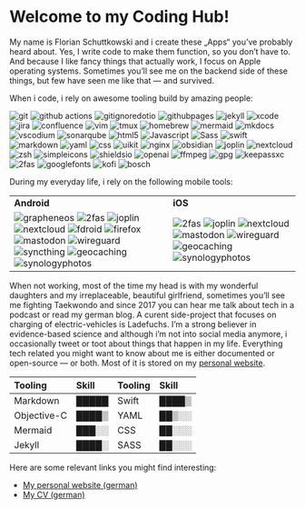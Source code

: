 # Welcome to my Coding Hub!

My name is Florian Schuttkowski and i create these „Apps“ you’ve probably heard about. Yes, I write code to make them function, so you don’t have to. And because I like fancy things that actually work, I focus on Apple operating systems. Sometimes you’ll see me on the backend side of these things, but few have seen me like that — and survived.

When i code, i rely on awesome tooling build by amazing people:

<p>
<!-- Development Tools -->
<img alt="git" src="https://img.shields.io/badge/-Git-F05032?style=flat-square&logo=git&logoColor=white" />
<img alt="github actions" src="https://img.shields.io/badge/-Github_Actions-2088FF?style=flat-square&logo=github-actions&logoColor=white" />
<img alt="gitignoredotio" src="https://img.shields.io/badge/-gitignore.io-204ECF?style=flat-square&logo=gitignoredotio&logoColor=white" />
<img alt="githubpages" src="https://img.shields.io/badge/-GitHub_Pages-222222?style=flat-square&logo=githubpages&logoColor=white" />
<img alt="jekyll" src="https://img.shields.io/badge/-Jekyll-CC0000?style=flat-square&logo=jekyll&logoColor=white" />
<img alt="xcode" src="https://img.shields.io/badge/-Xcode-147EFB?style=flat-square&logo=xcode&logoColor=white" />
<img alt="jira" src="https://img.shields.io/badge/-Jira-0052CC?style=flat-square&logo=tmux&logoColor=white" />
<img alt="confluence" src="https://img.shields.io/badge/-Confluence-172B4D?style=flat-square&logo=confluence&logoColor=white" />
<img alt="vim" src="https://img.shields.io/badge/-Vim-019733?style=flat-square&logo=vim&logoColor=white" />
<img alt="tmux" src="https://img.shields.io/badge/-tmux-1BB91F?style=flat-square&logo=tmux&logoColor=white" />
<img alt="homebrew" src="https://img.shields.io/badge/-Homebrew-FBB040?style=flat-square&logo=homebrew&logoColor=white" />
<img alt="mermaid" src="https://img.shields.io/badge/-Mermaid-FF3670?style=flat-square&logo=mermaid&logoColor=white" />
<img alt="mkdocs" src="https://img.shields.io/badge/-Material_for_MKDocs-526CFE?style=flat-square&logo=materialformkdocs&logoColor=white" />
<img alt="vscodium" src="https://img.shields.io/badge/-VSCodium-2F80ED?style=flat-square&logo=vscodium&logoColor=white" />
<img alt="sonarqube" src="https://img.shields.io/badge/-SonarQube-4E9BCD?style=flat-square&logo=sonarqube&logoColor=white" />

<!-- Programming Languages and Frameworks -->
<img alt="html5" src="https://img.shields.io/badge/-HTML5-E34F26?style=flat-square&logo=html5&logoColor=white" />
<img alt="Javascript" src="https://img.shields.io/badge/-javascript-f7df1c?style=flat-square&logo=javascript&logoColor=black" />
<img alt="Sass" src="https://img.shields.io/badge/-Sass-CC6699?style=flat-square&logo=sass&logoColor=white" />
<img alt="swift" src="https://img.shields.io/badge/-Swift-F05138?style=flat-square&logo=swift&logoColor=white" />
<img alt="markdown" src="https://img.shields.io/badge/-Markdown-000000?style=flat-square&logo=markdown&logoColor=white" />
<img alt="yaml" src="https://img.shields.io/badge/-YAML-CB171E?style=flat-square&logo=yaml&logoColor=white" />
<img alt="css" src="https://img.shields.io/badge/-CSS-1572B6?style=flat-square&logo=css3&logoColor=white" />
<img alt="uikit" src="https://img.shields.io/badge/-UIkit-2396F3?style=flat-square&logo=uikit&logoColor=white" />

<!-- Server -->
<img alt="nginx" src="https://img.shields.io/badge/-NGINX-009639?style=flat-square&logo=nginx&logoColor=white" />

<!-- Productivity and Note-taking -->
<img alt="obsidian" src="https://img.shields.io/badge/-Obsidian-7C3AED?style=flat-square&logo=obsidian&logoColor=white" />
<img alt="joplin" src="https://img.shields.io/badge/-Joplin-1071D3?style=flat-square&logo=joplin&logoColor=white" />
<img alt="nextcloud" src="https://img.shields.io/badge/-Nextcloud-0082C9?style=flat-square&logo=nextcloud&logoColor=white" />
<img alt="zsh" src="https://img.shields.io/badge/-Zsh-F15A24?style=flat-square&logo=zsh&logoColor=white" />
<img alt="simpleicons" src="https://img.shields.io/badge/-Simple_Icons-111111?style=flat-square&logo=simpleicons&logoColor=white" />
<img alt="shieldsio" src="https://img.shields.io/badge/-Shields.io-000000?style=flat-square&logo=shieldsdotio&logoColor=white" />
<img alt="openai" src="https://img.shields.io/badge/-OpenAI-412991?style=flat-square&logo=openai&logoColor=white" />

<!-- CLI -->
<img alt="ffmpeg" src="https://img.shields.io/badge/-FFmpeg-007808?style=flat-square&logo=ffmpeg&logoColor=white" />

<!-- Security -->
<img alt="gpg" src="https://img.shields.io/badge/-Gnu_Privacy_Guard-0093DD?style=flat-square&logo=gnuprivacyguard&logoColor=white" />
<img alt="keepassxc" src="https://img.shields.io/badge/-KeePassXC-6CAC4D?style=flat-square&logo=keepassxc&logoColor=white" />
<img alt="2fas" src="https://img.shields.io/badge/-2FAS-EC1C24?style=flat-square&logo=2fas&logoColor=white" />

<!-- Other -->
<img alt="googlefonts" src="https://img.shields.io/badge/-Google_Fonts-4285F4?style=flat-square&logo=googlefonts&logoColor=white" />
<img alt="kofi" src="https://img.shields.io/badge/-KoFi-FF5E5B?style=flat-square&logo=kofi&logoColor=white" />
<img alt="bosch" src="https://img.shields.io/badge/-Bosch-EA0016?style=flat-square&logo=bosch&logoColor=white" />
</p>

During my everyday life, i rely on the following mobile tools:

<table>
  <tr>
    <td><strong>Android</strong></td>
    <td><strong>iOS</strong></td>
  </tr>
  <tr>
    <td>
      <img alt="grapheneos" src="https://img.shields.io/badge/-GrapheneOS-0053A3?style=flat-square&logo=grapheneos&logoColor=white" />
      <img alt="2fas" src="https://img.shields.io/badge/-2FAS-EC1C24?style=flat-square&logo=2fas&logoColor=white" />
      <img alt="joplin" src="https://img.shields.io/badge/-Joplin-1071D3?style=flat-square&logo=joplin&logoColor=white" />
      <img alt="nextcloud" src="https://img.shields.io/badge/-Nextcloud-0082C9?style=flat-square&logo=nextcloud&logoColor=white" />
      <img alt="fdroid" src="https://img.shields.io/badge/-FDroid-1976D2?style=flat-square&logo=fdroid&logoColor=white" />
      <img alt="firefox" src="https://img.shields.io/badge/-Firefox-FF7139?style=flat-square&logo=firefox&logoColor=white" />
      <img alt="mastodon" src="https://img.shields.io/badge/-Chaos.Social-6364FF?style=flat-square&logo=mastodon&logoColor=white" />
      <img alt="wireguard" src="https://img.shields.io/badge/-Wireguard-88171A?style=flat-square&logo=wireguard&logoColor=white" />
      <img alt="syncthing" src="https://img.shields.io/badge/-SyncthingFork-0891D1?style=flat-square&logo=syncthing&logoColor=white" />
      <img alt="geocaching" src="https://img.shields.io/badge/-Geoaching-00874D?style=flat-square&logo=geocaching&logoColor=white" />
      <img alt="synologyphotos" src="https://img.shields.io/badge/-SynologyPhotos-B5B5B6?style=flat-square&logo=synology&logoColor=white" />
    </td>
    <td>
      <img alt="2fas" src="https://img.shields.io/badge/-2FAS-EC1C24?style=flat-square&logo=2fas&logoColor=white" />
      <img alt="joplin" src="https://img.shields.io/badge/-Joplin-1071D3?style=flat-square&logo=joplin&logoColor=white" />
      <img alt="nextcloud" src="https://img.shields.io/badge/-Nextcloud-0082C9?style=flat-square&logo=nextcloud&logoColor=white" />
      <img alt="mastodon" src="https://img.shields.io/badge/-Chaos.Social-6364FF?style=flat-square&logo=mastodon&logoColor=white" />
      <img alt="wireguard" src="https://img.shields.io/badge/-Wireguard-88171A?style=flat-square&logo=wireguard&logoColor=white" />
      <img alt="geocaching" src="https://img.shields.io/badge/-Geoaching-00874D?style=flat-square&logo=geocaching&logoColor=white" />
      <img alt="synologyphotos" src="https://img.shields.io/badge/-SynologyPhotos-B5B5B6?style=flat-square&logo=synology&logoColor=white" />
    </td>      
  </tr>
</table>

When not working, most of the time my head is with my wonderful daughters and my irreplaceable, beautiful girlfriend, sometimes you’ll see me fighting Taekwondo and since 2017 you can hear me talk about tech in a podcast or read my german blog. A curent side-project that focuses on charging of electric-vehicles is Ladefuchs. I’m a strong believer in evidence-based science and although i’m not into social media anymore, i occasionally tweet or toot about things that happen in my life. Everything tech related you might want to know about me is either documented or open-source — or both. Most of it is stored on my [personal website](https://florianschuttkowski.com).

|Tooling|Skill|Tooling|Skill|
|:--|:--|:--|:--|
|Markdown|█████|Swift|████▒|
|Objective-C|████▒|YAML|██▒░░|
|Mermaid|███░░|CSS|██░░░|
|Jekyll|████░|SASS|██░░░|

Here are some relevant links you might find interesting:

- [My personal website (german)](https://florianschuttkowski.com)
- [My CV (german)](https://florianschuttkowski.com/kontext/lebenslauf/)
